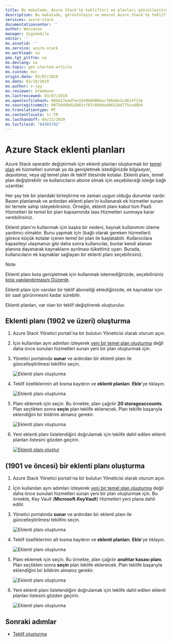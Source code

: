 ```yaml
---
title: Bu makalede, Azure Stack'te teklifleri ve planları güncelleştirme konusunda bilgi edinin | Microsoft Docs
description: Bu makalede, görüntüleyin ve mevcut Azure Stack'te teklifleri ve planları değiştirin açıklar.
services: azure-stack
documentationcenter: ''
author: WenJason
manager: digimobile
editor: ''
ms.assetid: ''
ms.service: azure-stack
ms.workload: na
pms.tgt_pltfrm: na
ms.devlang: na
ms.topic: get-started-article
ms.custom: mvc
origin.date: 03/07/2019
ms.date: 03/18/2019
ms.author: v-jay
ms.reviewer: efemmano
ms.lastreviewed: 03/07/2019
ms.openlocfilehash: 00bb17eadfee32e9b0d006ac76bb8e1cd614f13e
ms.sourcegitcommit: 0973dddb81db03cf07c8966ad66526d775ced8b9
ms.translationtype: MT
ms.contentlocale: tr-TR
ms.lasthandoff: 04/23/2019
ms.locfileid: "64301742"
---
```

# <a name="azure-stack-add-on-plans"></a>Azure Stack eklenti planları

Azure Stack operatör değiştirmek için eklenti planları oluşturmak bir [temel plan](azure-stack-create-plan.md) ek hizmetleri sunmak ya da genişletmek istediğinizde *bilgisayar*, *depolama*, veya *ağ* temel plan ilk teklif ötesinde kotalar. Eklenti planı, temel plan değiştirebilir ve kullanıcıların abone olmak için seçebileceği isteğe bağlı uzantılar.

Her şey tek bir plandaki birleştirme ne zaman uygun olduğu durumlar vardır. Bazen planlamak ve ardından eklenti planı'nı kullanarak ek hizmetler sunan bir temele sahip isteyebilirsiniz. Örneğin, eklenti planı kabul tüm PaaS Hizmetleri ile temel bir plan kapsamında Iaas Hizmetleri sunmaya karar verebilirsiniz.

Eklenti planı'nı kullanmak için başka bir nedeni, kaynak kullanımını izleme yardımcı olmaktır. Bunu yapmak için (bağlı olarak gereken hizmetleri) görece küçük kotalar içeren temel bir plan ile başlatabilir. Kullanıcılara kapasiteyi ulaşmanızı gibi daha sonra kullanıcılar, bunlar kendi atanan planına dayanarak kaynakların ayrılması tükettiniz uyarı. Burada, kullanıcıların ek kaynaklar sağlayan bir eklenti planı seçebilirsiniz.

> [!NOTE]
> Eklenti planı kota genişletmek için kullanmak istemediğinizde, seçebilirsiniz [kota yapılandırmasını Düzenle](azure-stack-quota-types.md#edit-a-quota).

Eklenti planı için varolan bir teklif aboneliği eklediğinizde, ek kaynaklar için bir saat görünmesini kadar sürebilir.

Eklenti planları, var olan bir teklif değiştirerek oluşturulur.

## <a name="create-an-add-on-plan-1902-and-later"></a>Eklenti planı (1902 ve üzeri) oluşturma

1. Azure Stack Yönetici portalı'na bir bulutun Yöneticisi olarak oturum açın.
2. İçin kullanılan aynı adımları izleyerek [yeni bir temel plan oluşturma](azure-stack-create-plan.md) değil daha önce sunulan hizmetleri sunan yeni bir plan oluşturmak için.
3. Yönetici portalında **sunar** ve ardından bir eklenti planı ile güncelleştirilmesi teklifini seçin.

   ![Eklenti planı oluşturma](media/create-add-on-plan/add-on1.png)

4. Teklif özelliklerinin alt kısma kaydırın ve **eklenti planları**. **Ekle**'ye tıklayın.

    ![Eklenti planı oluşturma](media/create-add-on-plan/add-on2.png)

5. Planı eklemek için seçin. Bu örnekte, plan çağrılır **20 storageaccounts**. Plan seçtikten sonra **seçin** plan teklife eklenecek. Plan teklife başarıyla eklendiğini bir bildirim almanız gerekir.

    ![Eklenti planı oluşturma](media/create-add-on-plan/add-on3.png)

6. Yeni eklenti planı listelendiğini doğrulamak için teklife dahil edilen eklenti planları listesini gözden geçirin.

    [![Eklenti planı oluştur](media/create-add-on-plan/add-on4.png "eklenti planı oluştur")](media/create-add-on-plan/add-on4lg.png#lightbox)

## <a name="create-an-add-on-plan-1901-and-earlier"></a>(1901 ve öncesi) bir eklenti planı oluşturma

1. Azure Stack Yönetici portalı'na bir bulutun Yöneticisi olarak oturum açın.
2. İçin kullanılan aynı adımları izleyerek [yeni bir temel plan oluşturma](azure-stack-create-plan.md) değil daha önce sunulan hizmetleri sunan yeni bir plan oluşturmak için. Bu örnekte, Key Vault (**Microsoft.KeyVault**) Hizmetleri yeni plana dahil edilir.
3. Yönetici portalında **sunar** ve ardından bir eklenti planı ile güncelleştirilmesi teklifini seçin.

   ![Eklenti planı oluşturma](media/create-add-on-plan/1.PNG)

4. Teklif özelliklerinin alt kısma kaydırın ve **eklenti planları**. **Ekle**'ye tıklayın.

    ![Eklenti planı oluşturma](media/create-add-on-plan/2.PNG)

5. Planı eklemek için seçin. Bu örnekte, plan çağrılır **anahtar kasası planı**. Plan seçtikten sonra **seçin** plan teklife eklenecek. Plan teklife başarıyla eklendiğini bir bildirim almanız gerekir.

    ![Eklenti planı oluşturma](media/create-add-on-plan/3.PNG)

6. Yeni eklenti planı listelendiğini doğrulamak için teklife dahil edilen eklenti planları listesini gözden geçirin.

    ![Eklenti planı oluşturma](media/create-add-on-plan/4.PNG)

## <a name="next-steps"></a>Sonraki adımlar

* [Teklif oluşturma](azure-stack-create-offer.md)